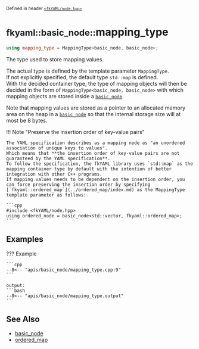 <small>Defined in header [`<fkYAML/node.hpp>`](https://github.com/fktn-k/fkYAML/blob/develop/include/fkYAML/node.hpp)</small>

# <small>fkyaml::basic_node::</small>mapping_type

```cpp
using mapping_type = MappingType<basic_node, basic_node>;
```

The type used to store mapping values.  

The actual type is defined by the template parameter `MappingType`.  
If not explicitly specified, the default type `std::map` is defined.  
With the decided container type, the type of mapping objects will then be decided in the form of `MappingType<basic_node, basic_node>` with which mapping objects are stored inside a [`basic_node`](index.md).  

Note that mapping values are stored as a pointer to an allocated memory area on the heap in a [`basic_node`](index.md) so that the internal storage size will at most be 8 bytes.  

!!! Note "Preserve the insertion order of key-value pairs"

    The YAML specification describes as a mapping node as "an unordered association of unique keys to values".  
    Which means that **the insertion order of key-value pairs are not guaranteed by the YAML specification**.  
    To follow the specification, the fkYAML library uses `std::map` as the mapping container type by default with the intention of better integration with other C++ programs.  
    If mapping values needs to be dependent on the insertion order, you can force preserving the insertion order by specifying [`fkyaml::ordered_map`](../ordered_map/index.md) as the MappingType template parameter as follows:

    ```cpp
    #include <fkYAML/node.hpp>
    using ordered_node = basic_node<std::vector, fkyaml::ordered_map>;
    ```

## **Examples**

??? Example

    ```cpp
    --8<-- "apis/basic_node/mapping_type.cpp:9"
    ```

    output:
    ```bash
    --8<-- "apis/basic_node/mapping_type.output"
    ```

## **See Also**

* [basic_node](index.md)
* [ordered_map](../ordered_map/index.md)
